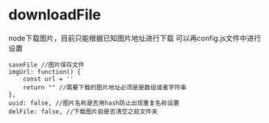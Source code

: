 # downloadFile
node下载图片，目前只能根据已知图片地址进行下载
可以再config.js文件中进行设置
    
    saveFile //图片保存文件
    imgUrl: function() {
        const url = ''
        return "" //需要下载的图片地址必须是是数组或者字符串
    },
    uuid: false, //图片名称是否用hash防止出现重复名称设置
    delFile: false, //下载图片前是否清空之前文件夹
